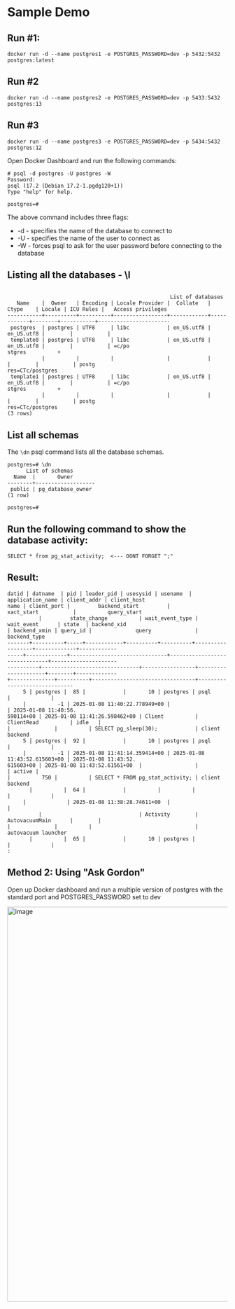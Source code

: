 # Sample Demo

## Run #1:


```
docker run -d --name postgres1 -e POSTGRES_PASSWORD=dev -p 5432:5432 postgres:latest
```


## Run #2

```
docker run -d --name postgres2 -e POSTGRES_PASSWORD=dev -p 5433:5432 postgres:13
```

## Run #3

```
docker run -d --name postgres3 -e POSTGRES_PASSWORD=dev -p 5434:5432 postgres:12

```


Open Docker Dashboard and run the following commands:

```
# psql -d postgres -U postgres -W
Password: 
psql (17.2 (Debian 17.2-1.pgdg120+1))
Type "help" for help.

postgres=# 
```

The above command includes three flags:

- -d - specifies the name of the database to connect to
- -U - specifies the name of the user to connect as
- -W - forces psql to ask for the user password before connecting to the database

## Listing all the databases - \l

```

                                                    List of databases
   Name    |  Owner   | Encoding | Locale Provider |  Collate   |   Ctype    | Locale | ICU Rules |   Access privileges   
-----------+----------+----------+-----------------+------------+------------+--------+-----------+-----------------------
 postgres  | postgres | UTF8     | libc            | en_US.utf8 | en_US.utf8 |        |           | 
 template0 | postgres | UTF8     | libc            | en_US.utf8 | en_US.utf8 |        |           | =c/po
stgres          +
           |          |          |                 |            |            |        |           | postg
res=CTc/postgres
 template1 | postgres | UTF8     | libc            | en_US.utf8 | en_US.utf8 |        |           | =c/po
stgres          +
           |          |          |                 |            |            |        |           | postg
res=CTc/postgres
(3 rows)
```

## List all schemas

The `\dn` psql command lists all the database schemas.

```
postgres=# \dn
      List of schemas
  Name  |       Owner       
--------+-------------------
 public | pg_database_owner
(1 row)

postgres=#
```

## Run the following command to show the database activity:

```
SELECT * from pg_stat_activity;  <--- DONT FORGET ";"
```

## Result:

```
datid | datname  | pid | leader_pid | usesysid | usename  | application_name | client_addr | client_host
name | client_port |         backend_start         |          xact_start           |          query_start
          |         state_change          | wait_event_type |     wait_event      | state  | backend_xid 
| backend_xmin | query_id |              query              |         backend_type         
-------+----------+-----+------------+----------+----------+------------------+-------------+------------
-----+-------------+-------------------------------+-------------------------------+---------------------
----------+-------------------------------+-----------------+---------------------+--------+-------------
+--------------+----------+---------------------------------+------------------------------
     5 | postgres |  85 |            |       10 | postgres | psql             |             |            
     |          -1 | 2025-01-08 11:40:22.778949+00 |                               | 2025-01-08 11:40:56.
590114+00 | 2025-01-08 11:41:26.598462+00 | Client          | ClientRead          | idle   |             
|              |          | SELECT pg_sleep(30);            | client backend
     5 | postgres |  92 |            |       10 | postgres | psql             |             |            
     |          -1 | 2025-01-08 11:41:14.359414+00 | 2025-01-08 11:43:52.615603+00 | 2025-01-08 11:43:52.
615603+00 | 2025-01-08 11:43:52.61561+00  |                 |                     | active |             
|          750 |          | SELECT * FROM pg_stat_activity; | client backend
       |          |  64 |            |          |          |                  |             |            
     |             | 2025-01-08 11:38:28.74611+00  |                               |                     
          |                               | Activity        | AutovacuumMain      |        |             
|              |          |                                 | autovacuum launcher
       |          |  65 |            |       10 | postgres |                  |             |            
:
```


## Method 2: Using "Ask Gordon"

Open up Docker dashboard and run a multiple version of postgres with the standard port and POSTGRES_PASSWORD set to dev


<img width="902" alt="image" src="https://github.com/user-attachments/assets/9f9eec12-a488-488c-9e82-99a7c8eb3e24" />





